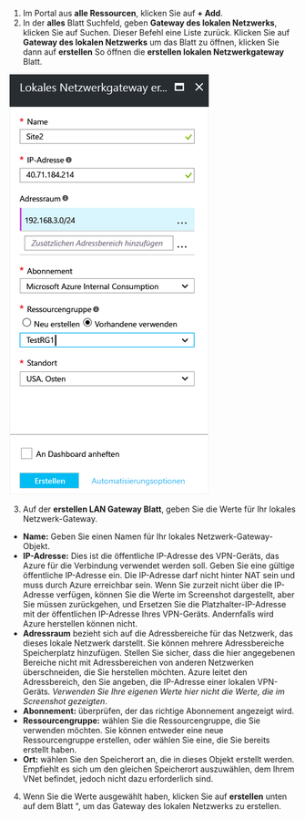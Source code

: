 1. Im Portal aus **alle Ressourcen**, klicken Sie auf **+ Add**. 
2. In der **alles** Blatt Suchfeld, geben **Gateway des lokalen Netzwerks**, klicken Sie auf Suchen. Dieser Befehl eine Liste zurück. Klicken Sie auf **Gateway des lokalen Netzwerks** um das Blatt zu öffnen, klicken Sie dann auf **erstellen** So öffnen die **erstellen lokalen Netzwerkgateway** Blatt.

  ![Lokales Netzwerkgateway erstellen](./media/vpn-gateway-add-lng-s2s-rm-portal-include/createlng.png)

3. Auf der **erstellen LAN Gateway Blatt**, geben Sie die Werte für Ihr lokales Netzwerk-Gateway.

  - **Name:** Geben Sie einen Namen für Ihr lokales Netzwerk-Gateway-Objekt.
  - **IP-Adresse:** Dies ist die öffentliche IP-Adresse des VPN-Geräts, das Azure für die Verbindung verwendet werden soll. Geben Sie eine gültige öffentliche IP-Adresse ein. Die IP-Adresse darf nicht hinter NAT sein und muss durch Azure erreichbar sein. Wenn Sie zurzeit nicht über die IP-Adresse verfügen, können Sie die Werte im Screenshot dargestellt, aber Sie müssen zurückgehen, und Ersetzen Sie die Platzhalter-IP-Adresse mit der öffentlichen IP-Adresse Ihres VPN-Geräts. Andernfalls wird Azure herstellen können nicht.
  - **Adressraum** bezieht sich auf die Adressbereiche für das Netzwerk, das dieses lokale Netzwerk darstellt. Sie können mehrere Adressbereiche Speicherplatz hinzufügen. Stellen Sie sicher, dass die hier angegebenen Bereiche nicht mit Adressbereichen von anderen Netzwerken überschneiden, die Sie herstellen möchten. Azure leitet den Adressbereich, den Sie angeben, die IP-Adresse einer lokalen VPN-Geräts. *Verwenden Sie Ihre eigenen Werte hier nicht die Werte, die im Screenshot gezeigten*.
  - **Abonnement:** überprüfen, der das richtige Abonnement angezeigt wird.
  - **Ressourcengruppe:** wählen Sie die Ressourcengruppe, die Sie verwenden möchten. Sie können entweder eine neue Ressourcengruppe erstellen, oder wählen Sie eine, die Sie bereits erstellt haben.
  - **Ort:** wählen Sie den Speicherort an, die in dieses Objekt erstellt werden. Empfiehlt es sich um den gleichen Speicherort auszuwählen, dem Ihrem VNet befindet, jedoch nicht dazu erforderlich sind.

4. Wenn Sie die Werte ausgewählt haben, klicken Sie auf **erstellen** unten auf dem Blatt ", um das Gateway des lokalen Netzwerks zu erstellen.